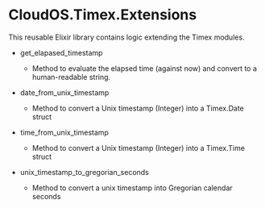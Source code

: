 # CloudOS.Timex.Extensions

This reusable Elixir library contains logic extending the Timex modules.

* get_elapased_timestamp
  * Method to evaluate the elapsed time (against now) and convert to a human-readable string.

* date_from_unix_timestamp
  * Method to convert a Unix timestamp (Integer) into a Timex.Date struct

* time_from_unix_timestamp
  * Method to convert a Unix timestamp (Integer) into a Timex.Time struct

* unix_timestamp_to_gregorian_seconds
  * Method to convert a unix timestamp into Gregorian calendar seconds